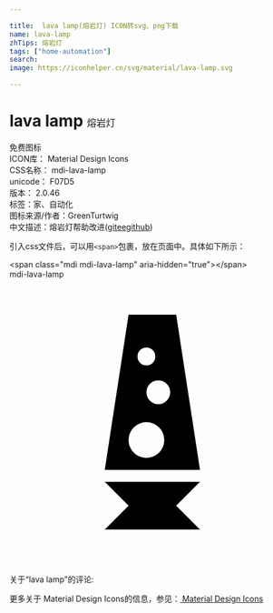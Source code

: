 ```yaml
---

title:  lava lamp(熔岩灯) ICON转svg、png下载
name: lava-lamp
zhTips: 熔岩灯
tags: ["home-automation"]
search: 
image: https://iconhelper.cn/svg/material/lava-lamp.svg

---
```


# lava lamp  <small style="font-size: 60%;font-weight: 100">熔岩灯</small>


<div class="detail-page">
<p>
<span><span class="badge-success badge">免费图标</span> </span>
<br/>
<span>
ICON库：
<span class="badge-secondary badge">Material Design Icons</span> 
</span>
<br/>
<span>
CSS名称：
<span class="badge-secondary badge">mdi-lava-lamp</span> 
</span>
<br/>
<span>
unicode：
<span class="badge-secondary badge">F07D5</span> 
<copy-btn content='F07D5' btn-title=""></copy-btn>
<copy-btn :content='String.fromCodePoint(parseInt("F07D5", 16))' btn-title="复制U"></copy-btn>
</span>
<br/>
<span>
版本：
<span class="badge-secondary badge">2.0.46</span> 
</span><br/><span>标签：<span class="badge-light badge"><router-link to="/tags/home-automation.html">家、自动化</router-link></span></span>
<br/>
<span>图标来源/作者：<span class="badge-light badge">GreenTurtwig</span></span> 
<br/>
<span class="zh-detail">中文描述：<span class="badge-primary badge">熔岩灯</span><span class="help-link"><span>帮助改进</span>(<a href="https://gitee.com/liuwave/icon-helper/edit/master/json/material/lava-lamp.json" target="_blank" rel="noopener noreferrer">gitee</a><a href="https://github.com/liuwave/icon-helper/edit/master/json/material/lava-lamp.json" target="_blank" rel="noopener noreferrer">github</a></span>)</span><br/>
</p>
</div>
<div class="alert alert-dark">
  <i class="mdi mdi-lava-lamp mdi-48px"></i>
  <i class="mdi mdi-lava-lamp mdi-36px"></i>
  <i class="mdi mdi-lava-lamp mdi-24px"></i>
  <i class="mdi mdi-lava-lamp mdi-18px"></i>
</div>
<div>
  <p>引入css文件后，可以用<code>&lt;span&gt;</code>包裹，放在页面中。具体如下所示：    
  </p>
  <div class="alert alert-primary" style="font-size: 14px">
    &lt;span class="mdi mdi-lava-lamp" aria-hidden="true"&gt;&lt;/span&gt;
    <copy-btn content='<span class="mdi mdi-lava-lamp" aria-hidden="true"></span>'></copy-btn>
  </div>
  <div class="alert alert-secondary">
    <i class="mdi mdi-lava-lamp"
    style="font-size: 24px"
    aria-hidden="true"></i> mdi-lava-lamp
    <copy-btn content="mdi-lava-lamp" btn-title="复制图标名称"></copy-btn>
  </div>
</div>
<div id="svg" class="svg-wrap">
<svg xmlns="http://www.w3.org/2000/svg" viewBox="0 0 24 24"><path d="M10,3L8,16H16L14,3H10M11.5,5.75A0.75,0.75 0 0,1 12.25,6.5A0.75,0.75 0 0,1 11.5,7.25A0.75,0.75 0 0,1 10.75,6.5A0.75,0.75 0 0,1 11.5,5.75M12.5,8.5A1,1 0 0,1 13.5,9.5A1,1 0 0,1 12.5,10.5A1,1 0 0,1 11.5,9.5A1,1 0 0,1 12.5,8.5M11.5,12A1.5,1.5 0 0,1 13,13.5A1.5,1.5 0 0,1 11.5,15A1.5,1.5 0 0,1 10,13.5A1.5,1.5 0 0,1 11.5,12M8,17L10,19L8,21H16L14,19L16,17H8Z" /></svg>
</div>
<detail full-name='mdi-lava-lamp'></detail>
<div>
<p>关于“lava lamp”的评论:</p>
</div>
<Vssue title="关于“lava lamp”的评论" ></Vssue>    
<div><p>更多关于 Material Design Icons的信息，参见：<a target="_blank" href="https://iconhelper.cn/material.html"> Material Design Icons</a>
</p></div>

